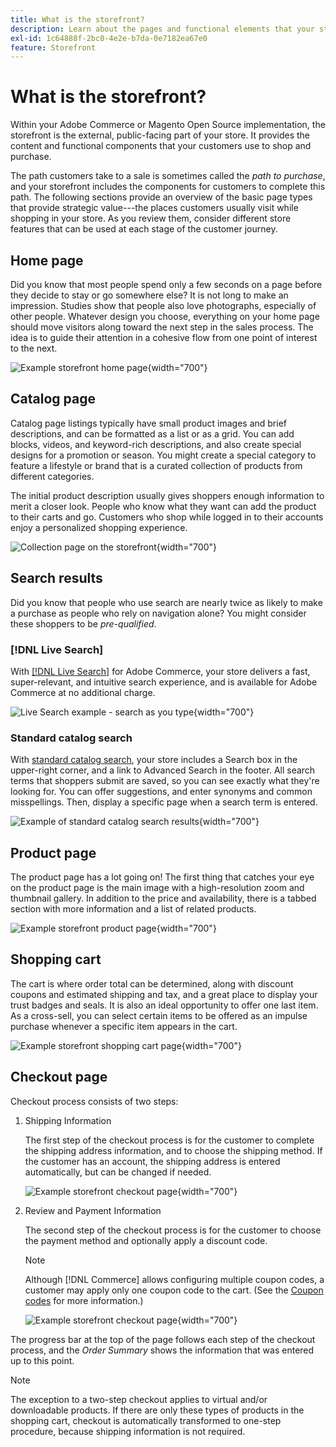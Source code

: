 ```yaml
---
title: What is the storefront?
description: Learn about the pages and functional elements that your store can provide to support the shopping experience for your customers.
exl-id: 1c64888f-2bc0-4e2e-b7da-0e7182ea67e0
feature: Storefront
---
```

# What is the storefront?

Within your Adobe Commerce or Magento Open Source implementation, the storefront is the external, public-facing part of your store. It provides the content and functional components that your customers use to shop and purchase.

The path customers take to a sale is sometimes called the _path to purchase_, and your storefront includes the components for customers to complete this path. The following sections provide an overview of the basic page types that provide strategic value---the places customers usually visit while shopping in your store. As you review them, consider different store features that can be used at each stage of the customer journey.

## Home page

Did you know that most people spend only a few seconds on a page before they decide to stay or go somewhere else? It is not long to make an impression. Studies show that people also love photographs, especially of other people. Whatever design you choose, everything on your home page should move visitors along toward the next step in the sales process. The idea is to guide their attention in a cohesive flow from one point of interest to the next.

![Example storefront home page](./assets/storefront-homepage-full.png){width="700"}

## Catalog page

Catalog page listings typically have small product images and brief descriptions, and can be formatted as a list or as a grid. You can add blocks, videos, and keyword-rich descriptions, and also create special designs for a promotion or season. You might create a special category to feature a lifestyle or brand that is a curated collection of products from different categories.

The initial product description usually gives shoppers enough information to merit a closer look. People who know what they want can add the product to their carts and go. Customers who shop while logged in to their accounts enjoy a personalized shopping experience.

![Collection page on the storefront](./assets/storefront-collection-page.png){width="700"}

## Search results

Did you know that people who use search are nearly twice as likely to make a purchase as people who rely on navigation alone? You might consider these shoppers to be _pre-qualified_.

### [!DNL Live Search]

With [[!DNL Live Search]](https://experienceleague.adobe.com/docs/commerce-merchant-services/live-search/overview.html) for Adobe Commerce, your store delivers a fast, super-relevant, and intuitive search experience, and is available for Adobe Commerce at no additional charge.

![Live Search example - search as you type](./assets/storefront-search-as-you-type.png){width="700"}

### Standard catalog search

With [standard catalog search](../catalog/search.md), your store includes a Search box in the upper-right corner, and a link to Advanced Search in the footer. All search terms that shoppers submit are saved, so you can see exactly what they're looking for. You can offer suggestions, and enter synonyms and common misspellings. Then, display a specific page when a search term is entered.

![Example of standard catalog search results](./assets/storefront-search-results-page-full.png){width="700"}

## Product page

The product page has a lot going on! The first thing that catches your eye on the product page is the main image with a high-resolution zoom and thumbnail gallery. In addition to the price and availability, there is a tabbed section with more information and a list of related products.

![Example storefront product page](./assets/storefront-product-page-full-m.png){width="700"}

## Shopping cart

The cart is where order total can be determined, along with discount coupons and estimated shipping and tax, and a great place to display your trust badges and seals. It is also an ideal opportunity to offer one last item. As a cross-sell, you can select certain items to be offered as an impulse purchase whenever a specific item appears in the cart.

![Example storefront shopping cart page](./assets/storefront-cart-full.png){width="700"}

## Checkout page

Checkout process consists of two steps:

1. Shipping Information

   The first step of the checkout process is for the customer to complete the shipping address information, and to choose the shipping method. If the customer has an account, the shipping address is entered automatically, but can be changed if needed.

   ![Example storefront checkout page](./assets/storefront-checkout-shipping-full.png){width="700"}

1. Review and Payment Information

   The second step of the checkout process is for the customer to choose the payment method and optionally apply a  discount code.

   >[!NOTE]
   >
   >Although [!DNL Commerce] allows configuring multiple coupon codes, a customer may apply only one coupon code to the cart. (See the [Coupon codes](../merchandising-promotions/price-rules-cart-coupon.md#coupon-codes) for more information.)

   ![Example storefront checkout page](./assets/storefront-checkout-payment-full.png){width="700"}

The progress bar at the top of the page follows each step of the checkout process, and the _Order Summary_ shows the information that was entered up to this point.

>[!NOTE]
>
>The exception to a two-step checkout applies to virtual and/or downloadable products. If there are only these types of products in the shopping cart, checkout is automatically transformed to one-step procedure, because shipping information is not required.
